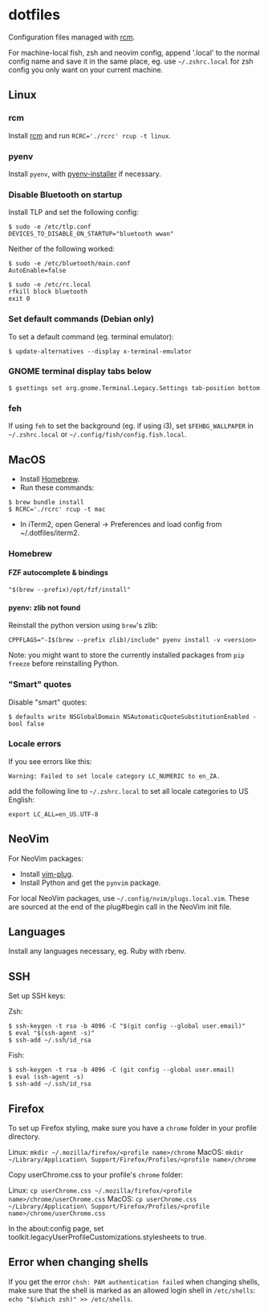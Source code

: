 # dotfiles

Configuration files managed with [rcm](https://github.com/thoughtbot/rcm).

For machine-local fish, zsh and neovim config, append '.local' to the normal
config name and save it in the same place, eg. use `~/.zshrc.local` for zsh
config you only want on your current machine.

## Linux

### rcm

Install [rcm](https://github.com/thoughtbot/rcm) and run `RCRC='./rcrc' rcup
-t linux`.

### pyenv

Install `pyenv`, with
[pyenv-installer](https://github.com/pyenv/pyenv-installer) if necessary.

### Disable Bluetooth on startup

Install TLP and set the following config:

```
$ sudo -e /etc/tlp.conf
DEVICES_TO_DISABLE_ON_STARTUP="bluetooth wwan"
```

Neither of the following worked:

```
$ sudo -e /etc/bluetooth/main.conf
AutoEnable=false
```

```
$ sudo -e /etc/rc.local
rfkill block bluetooth
exit 0
```

### Set default commands (Debian only)

To set a default command (eg. terminal emulator):

```
$ update-alternatives --display x-terminal-emulator
```

### GNOME terminal display tabs below

```
$ gsettings set org.gnome.Terminal.Legacy.Settings tab-position bottom
```

### feh

If using `feh` to set the background (eg. if using i3), set `$FEHBG_WALLPAPER`
in `~/.zshrc.local` or `~/.config/fish/config.fish.local`.

## MacOS

- Install [Homebrew](https://brew.sh/).
- Run these commands:

```
$ brew bundle install
$ RCRC='./rcrc' rcup -t mac
```

- In iTerm2, open General -> Preferences and load config from
  ~/.dotfiles/iterm2.

### Homebrew

#### FZF autocomplete & bindings

`"$(brew --prefix)/opt/fzf/install"`

#### pyenv: zlib not found

Reinstall the python version using `brew`'s zlib:

`CPPFLAGS="-I$(brew --prefix zlib)/include" pyenv install -v <version>`

Note: you might want to store the currently installed packages from `pip freeze`
before reinstalling Python.

### "Smart" quotes

Disable "smart" quotes:

```
$ defaults write NSGlobalDomain NSAutomaticQuoteSubstitutionEnabled -bool false
```

### Locale errors

If you see errors like this:

`Warning: Failed to set locale category LC_NUMERIC to en_ZA.`

add the following line to `~/.zshrc.local` to set all locale categories to US
English:

```
export LC_ALL=en_US.UTF-8
```

## NeoVim

For NeoVim packages:
  - Install [vim-plug](https://github.com/junegunn/vim-plug).
  - Install Python and get the `pynvim` package.

For local NeoVim packages, use `~/.config/nvim/plugs.local.vim`. These are sourced
at the end of the plug#begin call in the NeoVim init file.

## Languages

Install any languages necessary, eg. Ruby with rbenv.

## SSH

Set up SSH keys:

Zsh:

```
$ ssh-keygen -t rsa -b 4096 -C "$(git config --global user.email)"
$ eval "$(ssh-agent -s)"
$ ssh-add ~/.ssh/id_rsa
```

Fish:

```
$ ssh-keygen -t rsa -b 4096 -C (git config --global user.email)
$ eval (ssh-agent -s)
$ ssh-add ~/.ssh/id_rsa
```

## Firefox

To set up Firefox styling, make sure you have a `chrome` folder in your profile
directory.

Linux: `mkdir ~/.mozilla/firefox/<profile name>/chrome`
MacOS: `mkdir ~/Library/Application\ Support/Firefox/Profiles/<profile name>/chrome`

Copy userChrome.css to your profile's `chrome` folder:

Linux: `cp userChrome.css ~/.mozilla/firefox/<profile name>/chrome/userChrome.css`
MacOS: `cp userChrome.css ~/Library/Application\ Support/Firefox/Profiles/<profile name>/chrome/userChrome.css`

In the about:config page, set
toolkit.legacyUserProfileCustomizations.stylesheets to true.

## Error when changing shells

If you get the error `chsh: PAM authentication failed` when changing shells,
make sure that the shell is marked as an allowed login shell in `/etc/shells`:
`echo "$(which zsh)" >> /etc/shells`.
